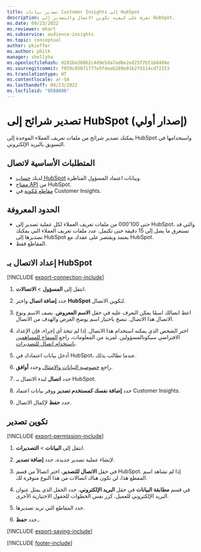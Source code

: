 ```yaml
---
title: تصدير بيانات Customer Insights إلى HubSpot
description: تعرف على كيفية تكوين الاتصال والتصدير إلى HubSpot.
ms.date: 09/23/2022
ms.reviewer: mhart
ms.subservice: audience-insights
ms.topic: conceptual
author: pkieffer
ms.author: philk
manager: shellyha
ms.openlocfilehash: 0281be288b2c4d9e5da7ad8e2ed25f7b51b8498e
ms.sourcegitcommit: f959c85871777e5f4eab289e91b2fd114cd72153
ms.translationtype: HT
ms.contentlocale: ar-SA
ms.lasthandoff: 09/23/2022
ms.locfileid: "9588896"
---
```

# <a name="export-segments-to-hubspot-preview"></a>تصدير شرائح إلى HubSpot (إصدار أولي)

يمكنك تصدير شرائح من ملفات تعريف العملاء الموحدة‬ إلى HubSpot واستخدامها في التسويق بالبريد الإلكتروني.

## <a name="prerequisites-for-a-connection"></a>المتطلبات الأساسية لاتصال

- لديك [حساب HubSpot](https://www.hubspot.com/) وبيانات اعتماد المسؤول المناظرة.
- [مفتاح API](https://knowledge.hubspot.com/Integrations/How-do-I-get-my-HubSpot-API-key) من HubSpot.
- [مقاطع مُكونة](segments.md) في Customer Insights.

## <a name="known-limitations"></a>الحدود المعروفة

- حتى 100'000 من ملفات تعريف العملاء لكل عملية تصدير إلى HubSpot، والتي قد تستغرق ما يصل إلى 15 دقيقة حتى تكتمل. عدد ملفات تعريف العملاء التي يمكنك تصديرها إلى HubSpot يعتمد ويقتصر على عقدك مع HubSpot.
- المقاطع فقط.

## <a name="set-up-connection-to-hubspot"></a>إعداد الاتصال بـ HubSpot

[!INCLUDE [export-connection-include](includes/export-connection-admn.md)]

1. انتقل إلى **المسؤول** > **الاتصالات**.

1. حدد **إضافة اتصال** واختر **HubSpot** لتكوين الاتصال.

1. اعط اتصالك اسمًا يمكن التعرف عليه في حقل **الاسم المعروض**. يصف الاسم ونوع الاتصال هذا الاتصال. ننصح باختيار اسم يوضح الغرض والهدف من الاتصال.

1. اختر الشخص الذي يمكنه استخدام هذا الاتصال. إذا لم تتخذ أي إجراء، فإن الإعداد الافتراضي سيكونالمسؤولين. لمزيد من المعلومات، راجع [السماح للمساهمين باستخدام اتصال للتصديرات](connections.md#allow-contributors-to-use-a-connection-for-exports).

1. أدخل بيانات اعتمادك في HubSpot، عندما تطالب بذلك.

1. راجع [خصوصية البيانات والامتثال](connections.md#data-privacy-and-compliance) وحدد **أوافق**.

1. حدد **اتصال** لبدء الاتصال بـ HubSpot.

1. حدد **إضافة نفسك كمستخدم تصدير** ووفر بيانات اعتماد Customer Insights.

1. حدد **حفظ** لإكمال الاتصال.

## <a name="configure-an-export"></a>تكوين تصدير

[!INCLUDE [export-permission-include](includes/export-permission.md)]

1. انتقل إلى **البيانات** > **التصديرات**.

1. لإنشاء عملية تصدير جديدة، حدد **إضافة تصدير**.

1. في حقل **الاتصال للتصدير**، اختر اتصالاً من قسم HubSpot. إذا لم تشاهد اسم المقطع هذا، لن تكون هناك اتصالات من هذا النوع متوفرة لك.

1. في قسم **مطابقة البيانات** في حقل **البريد الإلكتروني**، حدد الحقل الذي يمثل عنوان البريد الإلكتروني للعميل. كرر نفس الخطوات للحقول الاختيارية الأخرى.

1. حدد المقاطع التي تريد تصديرها.

1. حدد **حفظ.**.

[!INCLUDE [export-saving-include](includes/export-saving.md)]

[!INCLUDE [footer-include](includes/footer-banner.md)]
